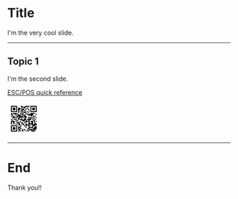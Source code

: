 # Title

I'm the very cool slide.
<wm-bluetooth></wm-bluetooth>

---


## Topic 1

I'm the second slide.

[ESC/POS quick reference](https://manualzz.com/doc/20630706/esc-pos-quick-reference)

![webmontag-webbluetooth.netlify.app](/assets/url.svg)

---

# End

Thank you!!